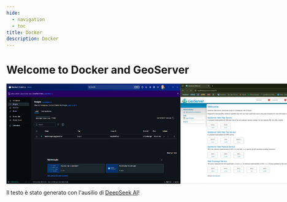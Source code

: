 ```yaml
---
hide:
  - navigation
  - toc
title: Docker
description: Docker
---
```


# Welcome to Docker and GeoServer

<div style="display: flex; justify-content: space-between;">
  <img src="../imgs/2025-01-18_16h02_21.png" alt="Image 1" style="width: 90%;">
  <img src="../imgs/2025-01-18_16h12_16.png" alt="Image 2" style="width: 90%;">
</div>

Il testo è stato generato con l'ausilio di [DeepSeek AI](https://chat.deepseek.com/)!
